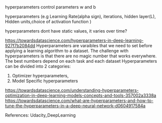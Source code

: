    hyperparameters control parameters w and b


  hyperparameters (e.g Learning Rate(alpha sign), iterations, hidden layer(L), Hidden units,choice of activation function )


  hyperparameters dont have static values, it varies over time?

https://towardsdatascience.com/hyperparameters-in-deep-learning-927f7b2084dd
  Hyperparameters are varaibles that we need to set before applying a learning algorithm to a dataset.
The challenge with hyperparameters is that there are no magic number that works everywhere. The best numbers depend on each task and each dataset
Hyperparameters can be divided into 2 categories:
1. Optimizer hyperparameters,
2. Model Specific hyperparameters

https://towardsdatascience.com/understanding-hyperparameters-optimization-in-deep-learning-models-concepts-and-tools-357002a3338a
https://towardsdatascience.com/what-are-hyperparameters-and-how-to-tune-the-hyperparameters-in-a-deep-neural-network-d0604917584a


References: Udacity_DeepLearning